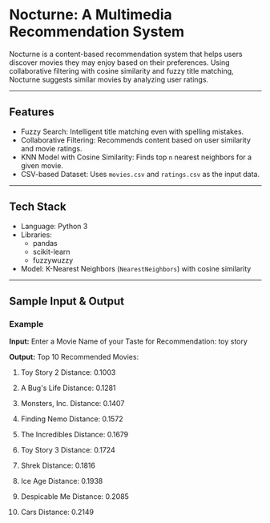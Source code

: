 # Nocturne: A Multimedia Recommendation System

Nocturne is a content-based recommendation system that helps users discover movies they may enjoy based on their preferences. Using collaborative filtering with cosine similarity and fuzzy title matching, Nocturne suggests similar movies by analyzing user ratings.

---

## Features

- Fuzzy Search: Intelligent title matching even with spelling mistakes.
- Collaborative Filtering: Recommends content based on user similarity and movie ratings.
- KNN Model with Cosine Similarity: Finds top `n` nearest neighbors for a given movie.
- CSV-based Dataset: Uses `movies.csv` and `ratings.csv` as the input data.

---

## Tech Stack

- Language: Python 3
- Libraries:
  - pandas
  - scikit-learn
  - fuzzywuzzy
- Model: K-Nearest Neighbors (`NearestNeighbors`) with cosine similarity

---

## Sample Input & Output

### Example

**Input:**
Enter a Movie Name of your Taste for Recommendation: toy story

**Output:**
Top 10 Recommended Movies:
1. Toy Story 2 Distance: 0.1003

2. A Bug's Life Distance: 0.1281

3. Monsters, Inc. Distance: 0.1407

4. Finding Nemo Distance: 0.1572

5. The Incredibles Distance: 0.1679

6. Toy Story 3 Distance: 0.1724

7. Shrek Distance: 0.1816

8. Ice Age Distance: 0.1938

9. Despicable Me Distance: 0.2085

10. Cars Distance: 0.2149


